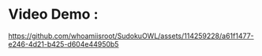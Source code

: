 # Video Demo :



https://github.com/whoamiisroot/SudokuOWL/assets/114259228/a61f1477-e246-4d21-b425-d604e44950b5


